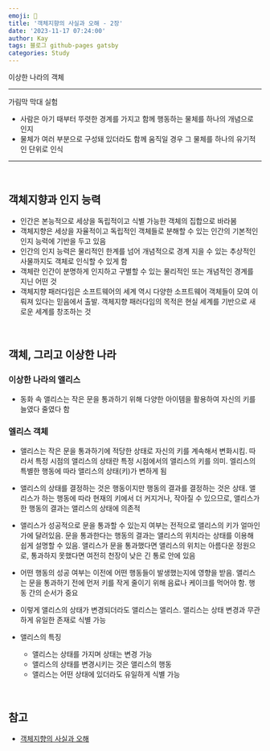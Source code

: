 ```yaml
---
emoji: 👋
title: '객체지향의 사실과 오해 - 2장'
date: '2023-11-17 07:24:00'
author: Kay
tags: 블로그 github-pages gatsby
categories: Study
---
```


이상한 나라의 객체

---

가림막 막대 실험

- 사람은 아기 때부터 뚜렷한 경계를 가지고 함께 행동하는 물체를 하나의 개념으로 인지
- 물체가 여러 부분으로 구성돼 있더라도 함께 움직일 경우 그 물체를 하나의 유기적인 단위로 인식

---

<br>

## 객체지향과 인지 능력

- 인간은 본능적으로 세상을 독립적이고 식별 가능한 객체의 집합으로 바라봄
- 객체지향은 세상을 자율적이고 독립적인 객체들로 분해할 수 있는 인간의 기본적인 인지 능력에 기반을 두고 있음
- 인간의 인지 능력은 물리적인 한계를 넘어 개념적으로 경계 지을 수 있는 추상적인 사물까지도 객체로 인식할 수 있게 함
- 객체란 인간이 분명하게 인지하고 구별할 수 있는 물리적인 또는 개념적인 경계를 지닌 어떤 것
- 객체지향 패러다임은 소프트웨어의 세계 역시 다양한 소프트웨어 객체들이 모여 이뤄져 있다는 믿음에서 출발. 객체지향 패러다임의 목적은 현실 세계를 기반으로 새로운 세계를 창조하는 것

<br>

## 객체, 그리고 이상한 나라

### 이상한 나라의 앨리스

- 동화 속 앨리스는 작은 문을 통과하기 위해 다양한 아이템을 활용하여 자신의 키를 늘였다 줄였다 함

### 엘리스 객체

- 앨리스는 작은 문을 통과하기에 적당한 상태로 자신의 키를 계속해서 변화시킴. 따라서 특정 시점의 앨리스의 상태란 특정 시점에서의 앨리스의 키를 의미. 엘리스의 특별한 행동에 따라 앨리스의 상태(키)가 변하게 됨
- 앨리스의 상태를 결정하는 것은 행동이지만 행동의 결과를 결정하는 것은 상태. 앨리스가 하는 행동에 따라 현재의 키에서 더 커지거나, 작아질 수 있으므로, 앨리스가 한 행동의 결과는 앨리스의 상태에 의존적
- 앨리스가 성공적으로 문을 통과할 수 있는지 여부는 전적으로 앨리스의 키가 얼마인가에 달려있음. 문을 통과한다는 행동의 결과는 앨리스의 위치라는 상태를 이용해 쉽게 설명할 수 있음. 앨리스가 문을 통과했다면 앨리스의 위치는 아름다운 정원으로, 통과하지 못했다면 여전히 천장이 낮은 긴 통로 안에 있음
- 어떤 행동의 성공 여부는 이전에 어떤 행동들이 발생했는지에 영향을 받음. 앨리스는 문을 통과하기 전에 먼저 키를 작게 줄이기 위해 음료나 케이크를 먹어야 함. 행동 간의 순서가 중요
- 이렇게 앨리스의 상태가 변경되더라도 앨리스는 앨리스. 앨리스는 상태 변경과 무관하게 유일한 존재로 식별 가능

- 앨리스의 특징
  - 앨리스는 상태를 가지며 상태는 변경 가능
  - 앨리스의 상태를 변경시키는 것은 앨리스의 행동
  - 앨리스는 어떤 상태에 있더라도 유일하게 식별 가능

<br>

## 참고

- [객체지향의 사실과 오해](https://www.yes24.com/Product/Goods/18249021)

```toc

```
